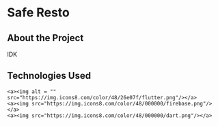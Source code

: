 # Safe Resto

## About the Project
IDK
## Technologies Used

<p align = "center">

    <a><img alt = "" src="https://img.icons8.com/color/48/26e07f/flutter.png"/></a>
    <a><img src="https://img.icons8.com/color/48/000000/firebase.png"/></a>
    <a><img src="https://img.icons8.com/color/48/000000/dart.png"/></a>

</p>

